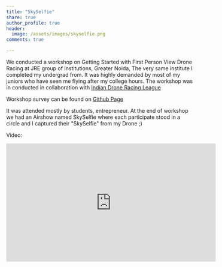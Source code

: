 ```yaml
---
title: "SkySelfie"
share: true
author_profile: true
header:
  image: /assets/images/skyselfie.png
comments: true  

---
```


We conducted a workshop on Getting Started with First Person View Drone Racing at JRE group of Institutions, Greater Noida, The very same institute I completed my undergrad from. It was highly demanded by most of my juniors who have seen me flying after my college hours. The workshop was in conducted in collaboration with [Indian Drone Racing League](https://droneracingindia.com)

Workshop survey can be found on [Github Page](https://github.com/Team-SDIoT/SDIoT_Events/tree/master/Workshops/FPV-Drone-Racing-101/JRE)

It was attended mostly by students, entrepreneur. At the end of workshop we had an Airshow named SkySelfie where each participate stood in a circle and I captured their "SkySelfie" from my Drone ;)

Video:
<iframe width="560" height="315" src="https://www.youtube.com/embed/xx-MSRvAeJE" frameborder="0" allowfullscreen></iframe>  
